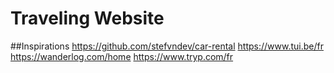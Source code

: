 # Traveling Website

##Inspirations
https://github.com/stefvndev/car-rental
https://www.tui.be/fr
https://wanderlog.com/home
https://www.tryp.com/fr
